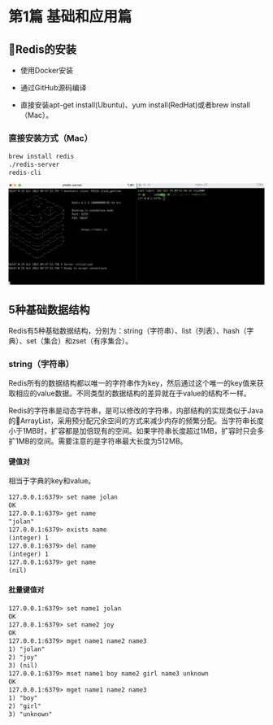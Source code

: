 # 第1篇 基础和应用篇

## Redis的安装

- 使用Docker安装

- 通过GitHub源码编译

- 直接安装apt-get install(Ubuntu)、yum install(RedHat)或者brew install（Mac）。

### 直接安装方式（Mac）

```
brew install redis
./redis-server
redis-cli
```

![avatar](img/1.png)


## 5种基础数据结构

Redis有5种基础数据结构，分别为：string（字符串）、list（列表）、hash（字典）、set（集合）和zset（有序集合）。

### string（字符串）

Redis所有的数据结构都以唯一的字符串作为key，然后通过这个唯一的key值来获取相应的value数据。不同类型的数据结构的差异就在于value的结构不一样。

Redis的字符串是动态字符串，是可以修改的字符串，内部结构的实现类似于Java的ArrayList，采用预分配冗余空间的方式来减少内存的频繁分配。当字符串长度小于1MB时，扩容都是加倍现有的空间。如果字符串长度超过1MB，扩容时只会多扩1MB的空间。需要注意的是字符串最大长度为512MB。

#### 键值对

相当于字典的key和value。

```shell
127.0.0.1:6379> set name jolan
OK
127.0.0.1:6379> get name
"jolan"
127.0.0.1:6379> exists name
(integer) 1
127.0.0.1:6379> del name
(integer) 1
127.0.0.1:6379> get name
(nil)
```

#### 批量键值对

```shell
127.0.0.1:6379> set name1 jolan
OK
127.0.0.1:6379> set name2 joy
OK
127.0.0.1:6379> mget name1 name2 name3
1) "jolan"
2) "joy"
3) (nil)
127.0.0.1:6379> mset name1 boy name2 girl name3 unknown
OK
127.0.0.1:6379> mget name1 name2 name3
1) "boy"
2) "girl"
3) "unknown"
```


